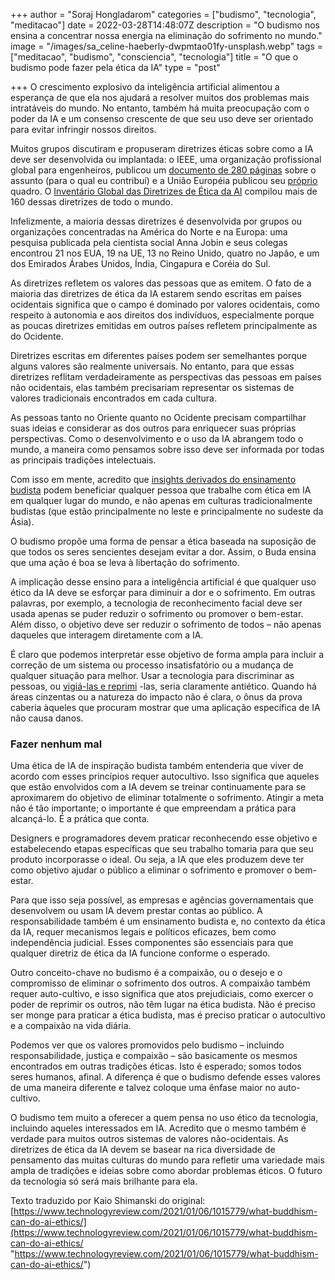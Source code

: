 +++
author = "Soraj Hongladarom"
categories = ["budismo", "tecnologia", "meditacao"]
date = 2022-03-28T14:48:07Z
description = "O budismo nos ensina a concentrar nossa energia na eliminação do sofrimento no mundo."
image = "/images/sa_celine-haeberly-dwpmtao01fy-unsplash.webp"
tags = ["meditacao", "budismo", "consciencia", "tecnologia"]
title = "O que o budismo pode fazer pela ética da IA"
type = "post"

+++
O crescimento explosivo da inteligência artificial alimentou a esperança de que ela nos ajudará a resolver muitos dos problemas mais intratáveis ​​do mundo. No entanto, também há muita preocupação com o poder da IA ​​e um consenso crescente de que seu uso deve ser orientado para evitar infringir nossos direitos.

Muitos grupos discutiram e propuseram diretrizes éticas sobre como a IA deve ser desenvolvida ou implantada: o IEEE, uma organização profissional global para engenheiros, publicou um [documento de 280 páginas](https://ethicsinaction.ieee.org/) sobre o assunto (para o qual eu contribuí) e a União Européia publicou seu [próprio](https://ec.europa.eu/futurium/en/ai-alliance-consultation) quadro. O [Inventário Global das Diretrizes de Ética da AI](https://inventory.algorithmwatch.org/) compilou mais de 160 dessas diretrizes de todo o mundo.

Infelizmente, a maioria dessas diretrizes é desenvolvida por grupos ou organizações concentradas na América do Norte e na Europa: uma pesquisa publicada pela cientista social Anna Jobin e seus colegas encontrou 21 nos EUA, 19 na UE, 13 no Reino Unido, quatro no Japão, e um dos Emirados Árabes Unidos, Índia, Cingapura e Coréia do Sul.

As diretrizes refletem os valores das pessoas que as emitem. O fato de a maioria das diretrizes de ética da IA ​​estarem sendo escritas em países ocidentais significa que o campo é dominado por valores ocidentais, como respeito à autonomia e aos direitos dos indivíduos, especialmente porque as poucas diretrizes emitidas em outros países refletem principalmente as do Ocidente.  
  
Diretrizes escritas em diferentes países podem ser semelhantes porque alguns valores são realmente universais. No entanto, para que essas diretrizes reflitam verdadeiramente as perspectivas das pessoas em países não ocidentais, elas também precisariam representar os sistemas de valores tradicionais encontrados em cada cultura.  
  
As pessoas tanto no Oriente quanto no Ocidente precisam compartilhar suas ideias e considerar as dos outros para enriquecer suas próprias perspectivas. Como o desenvolvimento e o uso da IA ​​abrangem todo o mundo, a maneira como pensamos sobre isso deve ser informada por todas as principais tradições intelectuais.

Com isso em mente, acredito que [insights derivados do ensinamento budista](https://rowman.com/ISBN/9781498597296/The-Ethics-of-AI-and-Robotics-A-Buddhist-Viewpoint) podem beneficiar qualquer pessoa que trabalhe com ética em IA em qualquer lugar do mundo, e não apenas em culturas tradicionalmente budistas (que estão principalmente no leste e principalmente no sudeste da Ásia).  
  
O budismo propõe uma forma de pensar a ética baseada na suposição de que todos os seres sencientes desejam evitar a dor. Assim, o Buda ensina que uma ação é boa se leva à libertação do sofrimento.

A implicação desse ensino para a inteligência artificial é que qualquer uso ético da IA ​​deve se esforçar para diminuir a dor e o sofrimento. Em outras palavras, por exemplo, a tecnologia de reconhecimento facial deve ser usada apenas se puder reduzir o sofrimento ou promover o bem-estar. Além disso, o objetivo deve ser reduzir o sofrimento de todos – não apenas daqueles que interagem diretamente com a IA.

É claro que podemos interpretar esse objetivo de forma ampla para incluir a correção de um sistema ou processo insatisfatório ou a mudança de qualquer situação para melhor. Usar a tecnologia para discriminar as pessoas, ou [vigiá-las e reprimi](https://www.cyberscoop.com/china-surveillance-uighur-xinjiang-lookout/) -las, seria claramente antiético. Quando há áreas cinzentas ou a natureza do impacto não é clara, o ônus da prova caberia àqueles que procuram mostrar que uma aplicação específica de IA não causa danos.

### **Fazer nenhum mal**

Uma ética de IA de inspiração budista também entenderia que viver de acordo com esses princípios requer autocultivo. Isso significa que aqueles que estão envolvidos com a IA devem se treinar continuamente para se aproximarem do objetivo de eliminar totalmente o sofrimento. Atingir a meta não é tão importante; o importante é que empreendam a prática para alcançá-lo. É a prática que conta.

Designers e programadores devem praticar reconhecendo esse objetivo e estabelecendo etapas específicas que seu trabalho tomaria para que seu produto incorporasse o ideal. Ou seja, a IA que eles produzem deve ter como objetivo ajudar o público a eliminar o sofrimento e promover o bem-estar.

Para que isso seja possível, as empresas e agências governamentais que desenvolvem ou usam IA devem prestar contas ao público. A responsabilidade também é um ensinamento budista e, no contexto da ética da IA, requer mecanismos legais e políticos eficazes, bem como independência judicial. Esses componentes são essenciais para que qualquer diretriz de ética da IA ​​funcione conforme o esperado.  
  
Outro conceito-chave no budismo é a compaixão, ou o desejo e o compromisso de eliminar o sofrimento dos outros. A compaixão também requer auto-cultivo, e isso significa que atos prejudiciais, como exercer o poder de reprimir os outros, não têm lugar na ética budista. Não é preciso ser monge para praticar a ética budista, mas é preciso praticar o autocultivo e a compaixão na vida diária.

Podemos ver que os valores promovidos pelo budismo – incluindo responsabilidade, justiça e compaixão – são basicamente os mesmos encontrados em outras tradições éticas. Isto é esperado; somos todos seres humanos, afinal. A diferença é que o budismo defende esses valores de uma maneira diferente e talvez coloque uma ênfase maior no auto-cultivo.

O budismo tem muito a oferecer a quem pensa no uso ético da tecnologia, incluindo aqueles interessados ​​em IA. Acredito que o mesmo também é verdade para muitos outros sistemas de valores não-ocidentais. As diretrizes de ética da IA ​​devem se basear na rica diversidade de pensamento das muitas culturas do mundo para refletir uma variedade mais ampla de tradições e ideias sobre como abordar problemas éticos. O futuro da tecnologia só será mais brilhante para ela.  
  
Texto traduzido por Kaio Shimanski do original: [https://www.technologyreview.com/2021/01/06/1015779/what-buddhism-can-do-ai-ethics/](https://www.technologyreview.com/2021/01/06/1015779/what-buddhism-can-do-ai-ethics/ "https://www.technologyreview.com/2021/01/06/1015779/what-buddhism-can-do-ai-ethics/")